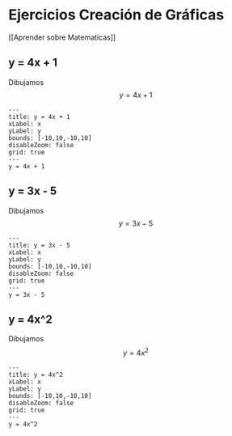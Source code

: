 # Ejercicios Creación de Gráficas

[[Aprender sobre Matematicas]]

## y = 4x + 1

Dibujamos $$y = 4x + 1$$

```functionplot
---
title: y = 4x + 1
xLabel: x
yLabel: y
bounds: [-10,10,-10,10]
disableZoom: false
grid: true
---
y = 4x + 1
```

## y = 3x - 5

Dibujamos $$y = 3x - 5$$

```functionplot
---
title: y = 3x - 5
xLabel: x
yLabel: y
bounds: [-10,10,-10,10]
disableZoom: false
grid: true
---
y = 3x - 5
```

## y = 4x^2

Dibujamos $$y = 4x^2$$

```functionplot
---
title: y = 4x^2
xLabel: x
yLabel: y
bounds: [-10,10,-10,10]
disableZoom: false
grid: true
---
y = 4x^2
```
